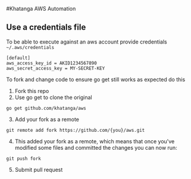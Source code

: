 #Khatanga AWS Automation

## Use a credentials file 

To be able to execute against an aws account provide credentials `~/.aws/credentials`

```
[default]
aws_access_key_id = AKID1234567890
aws_secret_access_key = MY-SECRET-KEY
```

To fork and change code to ensure go get still works as expected do this

1. Fork this repo
2. Use go get to clone the original

```
go get github.com/khatanga/aws
```

3. Add your fork as a remote
```
git remote add fork https://github.com/{you}/aws.git
```

4. This added your fork as a remote, which means that once you've modified some files and committed the changes you can now run:

```
git push fork
```

5. Submit pull request
